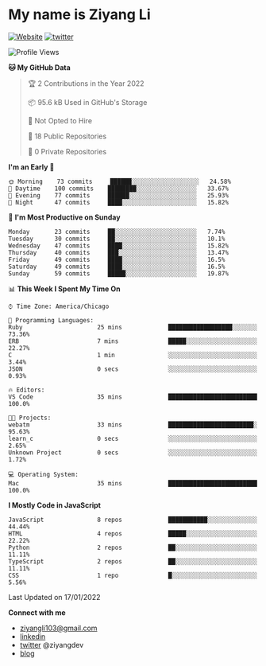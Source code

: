# My name is Ziyang Li
[![Website](https://img.shields.io/website?down_color=red&down_message=offline&up_color=success&up_message=online&url=https%3A%2F%2Fziyang.dev)](https://ziyang.dev)
[![twitter](https://img.shields.io/badge/twitter-%40ziyangdev-blue?style=social&logo=twitter)](https://twitter.com/ziyangdev)

<!--START_SECTION:waka-->
![Profile Views](http://img.shields.io/badge/Profile%20Views-26-blue)

**🐱 My GitHub Data** 

> 🏆 2 Contributions in the Year 2022
 > 
> 📦 95.6 kB Used in GitHub's Storage 
 > 
> 🚫 Not Opted to Hire
 > 
> 📜 18 Public Repositories 
 > 
> 🔑 0 Private Repositories  
 > 
**I'm an Early 🐤** 

```text
🌞 Morning    73 commits     ██████░░░░░░░░░░░░░░░░░░░   24.58% 
🌆 Daytime    100 commits    ████████░░░░░░░░░░░░░░░░░   33.67% 
🌃 Evening    77 commits     ██████░░░░░░░░░░░░░░░░░░░   25.93% 
🌙 Night      47 commits     ████░░░░░░░░░░░░░░░░░░░░░   15.82%

```
📅 **I'm Most Productive on Sunday** 

```text
Monday       23 commits     ██░░░░░░░░░░░░░░░░░░░░░░░   7.74% 
Tuesday      30 commits     ██░░░░░░░░░░░░░░░░░░░░░░░   10.1% 
Wednesday    47 commits     ████░░░░░░░░░░░░░░░░░░░░░   15.82% 
Thursday     40 commits     ███░░░░░░░░░░░░░░░░░░░░░░   13.47% 
Friday       49 commits     ████░░░░░░░░░░░░░░░░░░░░░   16.5% 
Saturday     49 commits     ████░░░░░░░░░░░░░░░░░░░░░   16.5% 
Sunday       59 commits     █████░░░░░░░░░░░░░░░░░░░░   19.87%

```


📊 **This Week I Spent My Time On** 

```text
⌚︎ Time Zone: America/Chicago

💬 Programming Languages: 
Ruby                     25 mins             ██████████████████░░░░░░░   73.36% 
ERB                      7 mins              █████░░░░░░░░░░░░░░░░░░░░   22.27% 
C                        1 min               ░░░░░░░░░░░░░░░░░░░░░░░░░   3.44% 
JSON                     0 secs              ░░░░░░░░░░░░░░░░░░░░░░░░░   0.93%

🔥 Editors: 
VS Code                  35 mins             █████████████████████████   100.0%

🐱‍💻 Projects: 
webatm                   33 mins             ████████████████████████░   95.63% 
learn_c                  0 secs              ░░░░░░░░░░░░░░░░░░░░░░░░░   2.65% 
Unknown Project          0 secs              ░░░░░░░░░░░░░░░░░░░░░░░░░   1.72%

💻 Operating System: 
Mac                      35 mins             █████████████████████████   100.0%

```

**I Mostly Code in JavaScript** 

```text
JavaScript               8 repos             ███████████░░░░░░░░░░░░░░   44.44% 
HTML                     4 repos             █████░░░░░░░░░░░░░░░░░░░░   22.22% 
Python                   2 repos             ██░░░░░░░░░░░░░░░░░░░░░░░   11.11% 
TypeScript               2 repos             ██░░░░░░░░░░░░░░░░░░░░░░░   11.11% 
CSS                      1 repo              █░░░░░░░░░░░░░░░░░░░░░░░░   5.56%

```



 Last Updated on 17/01/2022
<!--END_SECTION:waka-->

**Connect with me**
- ziyangli103@gmail.com
- [linkedin](https://www.linkedin.com/in/ziyangg/)
- [twitter](https://twitter.com/ziyangdev) @ziyangdev
- [blog](https://ziyangll.github.io/blog/)
